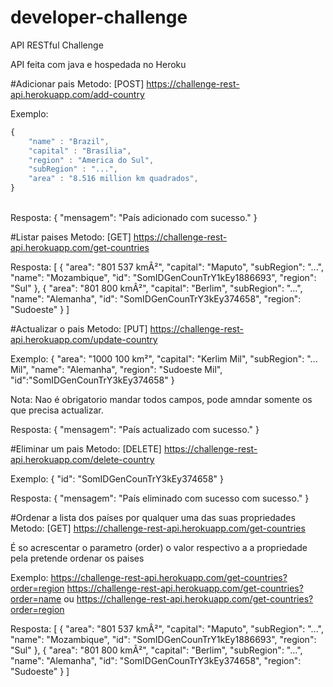 # developer-challenge
API RESTful Challenge

API feita com java e hospedada no Heroku

#Adicionar pais
Metodo: [POST] https://challenge-rest-api.herokuapp.com/add-country

Exemplo:
```javascript
{
    "name" : "Brazil",
    "capital" : "Brasília",
    "region" : "America do Sul",
    "subRegion" : "...",
    "area" : "8.516 million km quadrados",
}
```
<br/>
Resposta: 
{
    "mensagem": "País adicionado com sucesso."
}

#Listar paises
Metodo: [GET] https://challenge-rest-api.herokuapp.com/get-countries

Resposta: 
[
    {
        "area": "801 537 kmÂ²",
        "capital": "Maputo",
        "subRegion": "...",
        "name": "Mozambique",
        "id": "SomIDGenCounTrY1kEy1886693",
        "region": "Sul"
    },
    {
        "area": "801 800 kmÂ²",
        "capital": "Berlim",
        "subRegion": "...",
        "name": "Alemanha",
        "id": "SomIDGenCounTrY3kEy374658",
        "region": "Sudoeste"
    }
]


#Actualizar o pais
Metodo: [PUT] https://challenge-rest-api.herokuapp.com/update-country

Exemplo:
{
        "area": "1000 100 km²",
        "capital": "Kerlim Mil",
        "subRegion": "... Mil",
        "name": "Alemanha",
        "region": "Sudoeste Mil",
        "id":"SomIDGenCounTrY3kEy374658"
}

Nota: Nao é obrigatorio mandar todos campos, pode amndar somente os que precisa actualizar.

Resposta: 
{
    "mensagem": "País actualizado com sucesso."
}


#Eliminar um pais
Metodo: [DELETE] https://challenge-rest-api.herokuapp.com/delete-country

Exemplo:
{
    "id": "SomIDGenCounTrY3kEy374658"
}

Resposta: 
{
    "mensagem": "País eliminado com sucesso com sucesso."
}


#Ordenar a lista dos países por qualquer uma das suas propriedades
Metodo: [GET] https://challenge-rest-api.herokuapp.com/get-countries

É so acrescentar o parametro (order) o valor respectivo a a propriedade pela pretende ordenar os paises

Exemplo: 
https://challenge-rest-api.herokuapp.com/get-countries?order=region
https://challenge-rest-api.herokuapp.com/get-countries?order=name
ou https://challenge-rest-api.herokuapp.com/get-countries?order=region

Resposta: 
[
    {
        "area": "801 537 kmÂ²",
        "capital": "Maputo",
        "subRegion": "...",
        "name": "Mozambique",
        "id": "SomIDGenCounTrY1kEy1886693",
        "region": "Sul"
    },
    {
        "area": "801 800 kmÂ²",
        "capital": "Berlim",
        "subRegion": "...",
        "name": "Alemanha",
        "id": "SomIDGenCounTrY3kEy374658",
        "region": "Sudoeste"
    }
]
